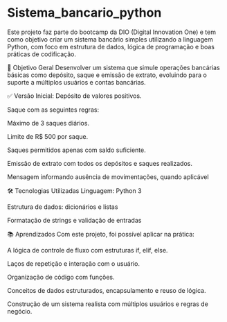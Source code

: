 # Sistema_bancario_python
Este projeto faz parte do bootcamp da DIO (Digital Innovation One) e tem como objetivo criar um sistema bancário simples utilizando a linguagem Python, com foco em estrutura de dados, lógica de programação e boas práticas de codificação.

🎯 Objetivo Geral
Desenvolver um sistema que simule operações bancárias básicas como depósito, saque e emissão de extrato, evoluindo para o suporte a múltiplos usuários e contas bancárias.

✅ Versão Inicial:
Depósito de valores positivos.

Saque com as seguintes regras:

Máximo de 3 saques diários.

Limite de R$ 500 por saque.

Saques permitidos apenas com saldo suficiente.

Emissão de extrato com todos os depósitos e saques realizados.

Mensagem informando ausência de movimentações, quando aplicável

🛠️ Tecnologias Utilizadas
Linguagem: Python 3

Estrutura de dados: dicionários e listas

Formatação de strings e validação de entradas

📚 Aprendizados
Com este projeto, foi possível aplicar na prática:

A lógica de controle de fluxo com estruturas if, elif, else.

Laços de repetição e interação com o usuário.

Organização de código com funções.

Conceitos de dados estruturados, encapsulamento e reuso de lógica.

Construção de um sistema realista com múltiplos usuários e regras de negócio.




